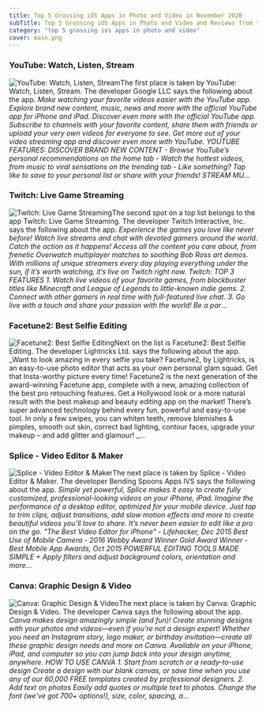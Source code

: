 ```yaml
---
title: Top 5 Grossing iOS Apps in Photo and Video in November 2020
subTitle: Top 5 Grossing iOS Apps in Photo and Video and Reviews from the AppStore in November 2020.
category: "top 5 grossing ios apps in photo and video"
cover: main.png
---
```


### YouTube: Watch, Listen, Stream

![YouTube: Watch, Listen, Stream](https://is4-ssl.mzstatic.com/image/thumb/Purple124/v4/ec/08/59/ec0859e2-df7f-b600-855c-2a85ba665f19/logo_youtube_color-0-0-1x_U007emarketing-0-0-0-6-0-0-sRGB-0-0-0-GLES2_U002c0-512MB-85-220-0-0.png/100x100bb.png)The first place is taken by YouTube: Watch, Listen, Stream. The developer Google LLC says the following about the app. _Make watching your favorite videos easier with the YouTube app. Explore brand new content, music, news and more with the official YouTube app for iPhone and iPad.  Discover even more with the official YouTube app. Subscribe to channels with your favorite content, share them with friends or upload your very own videos for everyone to see.  Get more out of your video streaming app and discover even more with YouTube.  YOUTUBE FEATURES:  DISCOVER BRAND NEW CONTENT - Browse YouTube’s personal recommendations on the home tab - Watch the hottest videos, from music to viral sensations on the trending tab - Like something? Tap like to save to your personal list or share with your friends!  STREAM MU_...

### Twitch: Live Game Streaming

![Twitch: Live Game Streaming](https://is5-ssl.mzstatic.com/image/thumb/Purple124/v4/61/bf/f2/61bff21d-b8c7-a4f2-ef49-9211e0f20355/TwitchAppIcon-0-0-1x_U007emarketing-0-0-0-7-0-0-sRGB-0-0-0-GLES2_U002c0-512MB-85-220-0-0.png/100x100bb.png)The second spot on a top list belongs to the app Twitch: Live Game Streaming. The developer Twitch Interactive, Inc. says the following about the app. _Experience the games you love like never before! Watch live streams and chat with devoted gamers around the world.  Catch the action as it happens! Access all the content you care about, from frenetic Overwatch multiplayer matches to soothing Bob Ross art demos. With millions of unique streamers every day playing everything under the sun, if it’s worth watching, it’s live on Twitch right now.  Twitch: TOP 3 FEATURES  1. Watch live videos of your favorite games, from blockbuster titles like Minecraft and League of Legends to little-known indie gems.  2. Connect with other gamers in real time with full-featured live chat. 3. Go live with a touch and share your passion with the world!  Be a par_...

### Facetune2: Best Selfie Editing

![Facetune2: Best Selfie Editing](https://is1-ssl.mzstatic.com/image/thumb/Purple114/v4/ea/7b/49/ea7b49dc-7984-0430-b244-38e6c47f6d7e/AppIcon-0-0-1x_U007emarketing-0-0-0-7-0-0-sRGB-0-0-0-GLES2_U002c0-512MB-85-220-0-0.png/100x100bb.png)Next on the list is Facetune2: Best Selfie Editing. The developer Lightricks Ltd. says the following about the app. _Want to look amazing in every selfie you take? Facetune2, by Lightricks, is an easy-to-use photo editor that acts as your own personal glam squad. Get that Insta-worthy picture every time!  Facetune2 is the next generation of the award-winning Facetune app, complete with a new, amazing collection of the best pro retouching features. Get a Hollywood look or a more natural result with the best makeup and beauty editing app on the market! There’s super advanced technology behind every fun, powerful and easy-to-use tool. In only a few swipes, you can whiten teeth, remove blemishes & pimples, smooth out skin, correct bad lighting, contour faces, upgrade your makeup – and add glitter and glamour! _...

### Splice - Video Editor & Maker

![Splice - Video Editor & Maker](https://is4-ssl.mzstatic.com/image/thumb/Purple124/v4/7c/50/6b/7c506bee-c17a-839e-e04b-aaf4f91f0af6/AppIcon-0-0-1x_U007emarketing-0-0-0-10-0-0-sRGB-0-0-0-GLES2_U002c0-512MB-85-220-0-0.png/100x100bb.png)The next place is taken by Splice - Video Editor & Maker. The developer Bending Spoons Apps IVS says the following about the app. _Simple yet powerful, Splice makes it easy to create fully customized, professional-looking videos on your iPhone, iPad. Imagine the performance of a desktop editor, optimized for your mobile device. Just tap to trim clips, adjust transitions, add slow motion effects and more to create beautiful videos you’ll love to share. It’s never been easier to edit like a pro on the go.   "The Best Video Editor for iPhone" - Lifehacker, Dec 2015   Best Use of Mobile Camera - 2016 Webby Award Winner   Gold Award Winner - Best Mobile App Awards, Oct 2015   POWERFUL EDITING TOOLS MADE SIMPLE   + Apply filters and adjust background colors, orientation and more_...

### Canva: Graphic Design & Video

![Canva: Graphic Design & Video](https://is3-ssl.mzstatic.com/image/thumb/Purple124/v4/58/4f/d6/584fd61b-1d57-deaf-25fb-614c1f604e77/AppIcon-0-0-1x_U007emarketing-0-0-0-7-0-0-sRGB-0-0-0-GLES2_U002c0-512MB-85-220-0-0.png/100x100bb.png)The next place is taken by Canva: Graphic Design & Video. The developer Canva says the following about the app. _Canva makes design amazingly simple (and fun)! Create stunning designs with your photos and videos—even if you’re not a design expert!  Whether you need an Instagram story, logo maker, or birthday invitation—create all these graphic design needs and more on Canva. Available on your iPhone, iPad, and computer so you can jump back into your design anytime, anywhere.  HOW TO USE CANVA 1. Start from scratch or a ready-to-use design Create a design with our blank canvas, or save time when you use any of our 60,000 FREE templates created by professional designers.  2. Add text on photos Easily add quotes or multiple text to photos. Change the font (we've got 700+ options!), size, color, spacing, a_...

